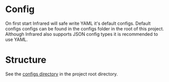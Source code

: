 # Config

On first start Infrared will safe write YAML it's default configs. Default configs configs can be found in the configs folder in the root of this project. Although Infrared also supports JSON config types it is recommended to use YAML.

# Structure

See the [configs directory](../configs) in the project root directory.